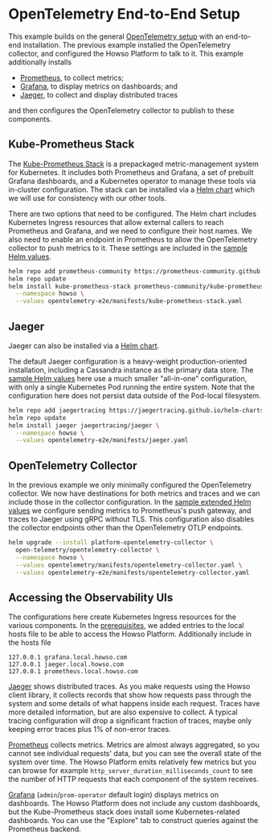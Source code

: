 # OpenTelemetry End-to-End Setup

This example builds on the general [OpenTelemetry setup](../opentelemetry/README.md) with an end-to-end installation.  The previous example installed the OpenTelemetry collector, and configured the Howso Platform to talk to it.  This example additionally installs

- [Prometheus](https://prometheus.io/), to collect metrics;
- [Grafana](https://grafana.com/), to display metrics on dashboards; and
- [Jaeger](https://jaegertracing.io/), to collect and display distributed traces

and then configures the OpenTelemetry collector to publish to these components.

## Kube-Prometheus Stack

The [Kube-Prometheus Stack](https://github.com/prometheus-operator/kube-prometheus) is a prepackaged metric-management system for Kubernetes.  It includes both Prometheus and Grafana, a set of prebuilt Grafana dashboards, and a Kubernetes operator to manage these tools via in-cluster configuration.  The stack can be installed via a [Helm chart](https://github.com/prometheus-community/helm-charts/tree/main/charts/kube-prometheus-stack) which we will use for consistency with our other tools.

There are two options that need to be configured.  The Helm chart includes Kubernetes Ingress resources that allow external callers to reach Prometheus and Grafana, and we need to configure their host names.  We also need to enable an endpoint in Prometheus to allow the OpenTelemetry collector to push metrics to it.  These settings are included in the [sample Helm values](manifests/kube-prometheus-stack.yaml).

```sh
helm repo add prometheus-community https://prometheus-community.github.io/helm-charts
helm repo update
helm install kube-prometheus-stack prometheus-community/kube-prometheus-stack \
  --namespace howso \
  --values opentelemetry-e2e/manifests/kube-prometheus-stack.yaml
```

## Jaeger

Jaeger can also be installed via a [Helm chart](https://github.com/jaegertracing/helm-charts).

The default Jaeger configuration is a heavy-weight production-oriented installation, including a Cassandra instance as the primary data store.  The [sample Helm values](manifests/jaeger.yaml) here use a much smaller "all-in-one" configuration, with only a single Kubernetes Pod running the entire system.  Note that the configuration here does not persist data outside of the Pod-local filesystem.

```sh
helm repo add jaegertracing https://jaegertracing.github.io/helm-charts
helm repo update
helm install jaeger jaegertracing/jaeger \
  --namespace howso \
  --values opentelemetry-e2e/manifests/jaeger.yaml
```

## OpenTelemetry Collector

In the previous example we only minimally configured the OpenTelemetry collector.  We now have destinations for both metrics and traces and we can include those in the collector configuration.  In the [sample extended Helm values](manifests/opentelemetry-collector.yaml) we configure sending metrics to Prometheus's push gateway, and traces to Jaeger using gRPC without TLS.  This configuration also disables the collector endpoints other than the OpenTelemetry OTLP endpoints.

```sh
helm upgrade --install platform-opentelemetry-collector \
  open-telemetry/opentelemetry-collector \
  --namespace howso \
  --values opentelemetry/manifests/opentelemetry-collector.yaml \
  --values opentelemetry-e2e/manifests/opentelemetry-collector.yaml
```

## Accessing the Observability UIs

The configurations here create Kubernetes Ingress resources for the various components.  In the [prerequisites](../prereqs/README.md#setup-hosts), we added entries to the local hosts file to be able to access the Howso Platform.  Additionally include in the hosts file

```none
127.0.0.1 grafana.local.howso.com
127.0.0.1 jaeger.local.howso.com
127.0.0.1 prometheus.local.howso.com
```

[Jaeger](http://jaeger.local.howso.com) shows distributed traces.  As you make requests using the Howso client library, it collects records that show how requests pass through the system and some details of what happens inside each request.  Traces have more detailed information, but are also expensive to collect.  A typical tracing configuration will drop a significant fraction of traces, maybe only keeping error traces plus 1% of non-error traces.

[Prometheus](http://prometheus.local.howso.com) collects metrics.  Metrics are almost always aggregated, so you cannot see individual requests' data, but you can see the overall state of the system over time.  The Howso Platform emits relatively few metrics but you can browse for example `http_server_duration_milliseconds_count` to see the number of HTTP requests that each component of the system receives.

[Grafana](http://grafana.local.howso.com) (`admin`/`prom-operator` default login) displays metrics on dashboards.  The Howso Platform does not include any custom dashboards, but the Kube-Prometheus stack does install some Kubernetes-related dashboards.  You can use the "Explore" tab to construct queries against the Prometheus backend.
